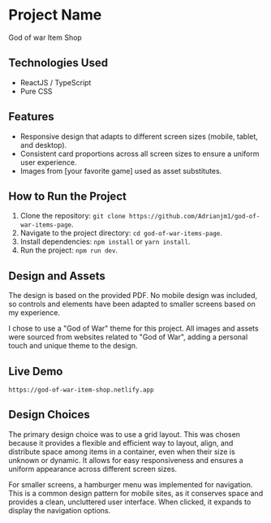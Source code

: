 # Project Name

God of war Item Shop

## Technologies Used

- ReactJS / TypeScript
- Pure CSS

## Features

- Responsive design that adapts to different screen sizes (mobile, tablet, and desktop).
- Consistent card proportions across all screen sizes to ensure a uniform user experience.
- Images from [your favorite game] used as asset substitutes.

## How to Run the Project

1. Clone the repository: `git clone https://github.com/Adrianjm1/god-of-war-items-page`.
2. Navigate to the project directory: `cd god-of-war-items-page`.
3. Install dependencies: `npm install` or `yarn install`.
4. Run the project: `npm run dev`.

## Design and Assets

The design is based on the provided PDF. No mobile design was included, so controls and elements have been adapted to smaller screens based on my experience.

I chose to use a "God of War" theme for this project. All images and assets were sourced from websites related to "God of War", adding a personal touch and unique theme to the design.

## Live Demo

`https://god-of-war-item-shop.netlify.app`

## Design Choices

The primary design choice was to use a grid layout. This was chosen because it provides a flexible and efficient way to layout, align, and distribute space among items in a container, even when their size is unknown or dynamic. It allows for easy responsiveness and ensures a uniform appearance across different screen sizes.

For smaller screens, a hamburger menu was implemented for navigation. This is a common design pattern for mobile sites, as it conserves space and provides a clean, uncluttered user interface. When clicked, it expands to display the navigation options.